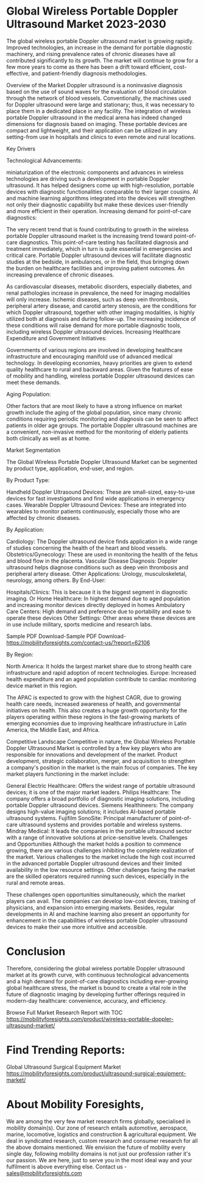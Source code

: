 # Global Wireless Portable Doppler Ultrasound Market 2023-2030
The global wireless portable Doppler ultrasound market is growing rapidly. Improved technologies, an increase in the demand for portable diagnostic machinery, and rising prevalence rates of chronic diseases have all contributed significantly to its growth. The market will continue to grow for a few more years to come as there has been a drift toward efficient, cost-effective, and patient-friendly diagnosis methodologies.

Overview of the Market
Doppler ultrasound is a noninvasive diagnosis based on the use of sound waves for the evaluation of blood circulation through the network of blood vessels. Conventionally, the machines used for Doppler ultrasound were large and stationary; thus, it was necessary to place them in a dedicated place in any facility. The integration of wireless portable Doppler ultrasound in the medical arena has indeed changed dimensions for diagnosis based on imaging. These portable devices are compact and lightweight, and their application can be utilized in any setting-from use in hospitals and clinics to even remote and rural locations.

Key Drivers

Technological Advancements:

miniaturization of the electronic components and advances in wireless technologies are driving such a development in portable Doppler ultrasound. It has helped designers come up with high-resolution, portable devices with diagnostic functionalities comparable to their larger cousins. AI and machine learning algorithms integrated into the devices will strengthen not only their diagnostic capability but make these devices user-friendly and more efficient in their operation.
Increasing demand for point-of-care diagnostics:

The very recent trend that is found contributing to growth in the wireless portable Doppler ultrasound market is the increasing trend toward point-of-care diagnostics. This point-of-care testing has facilitated diagnosis and treatment immediately, which in turn is quite essential in emergencies and critical care. Portable Doppler ultrasound devices will facilitate diagnostic studies at the bedside, in ambulances, or in the field, thus bringing down the burden on healthcare facilities and improving patient outcomes.
An increasing prevalence of chronic diseases.

As cardiovascular diseases, metabolic disorders, especially diabetes, and renal pathologies increase in prevalence, the need for imaging modalities will only increase. Ischemic diseases, such as deep vein thrombosis, peripheral artery disease, and carotid artery stenosis, are the conditions for which Doppler ultrasound, together with other imaging modalities, is highly utilized both at diagnosis and during follow-up. The increasing incidence of these conditions will raise demand for more portable diagnostic tools, including wireless Doppler ultrasound devices.
Increasing Healthcare Expenditure and Government Initiatives:

Governments of various regions are involved in developing healthcare infrastructure and encouraging manifold use of advanced medical technology. In developing economies, heavy priorities are given to extend quality healthcare to rural and backward areas. Given the features of ease of mobility and handling, wireless portable Doppler ultrasound devices can meet these demands.

Aging Population:

Other factors that are most likely to have a strong influence on market growth include the aging of the global population, since many chronic conditions requiring periodic monitoring and diagnosis can be seen to affect patients in older age groups. The portable Doppler ultrasound machines are a convenient, non-invasive method for the monitoring of elderly patients both clinically as well as at home.

Market Segmentation

The Global Wireless Portable Doppler Ultrasound Market can be segmented by product type, application, end-user, and region.

By Product Type:

Handheld Doppler Ultrasound Devices: These are small-sized, easy-to-use devices for fast investigations and find wide applications in emergency cases.
Wearable Doppler Ultrasound Devices: These are integrated into wearables to monitor patients continuously, especially those who are affected by chronic diseases.

By Application:

Cardiology: The Doppler ultrasound device finds application in a wide range of studies concerning the health of the heart and blood vessels.
Obstetrics/Gynecology: These are used in monitoring the health of the fetus and blood flow in the placenta.
Vascular Disease Diagnosis: Doppler ultrasound helps diagnose conditions such as deep vein thrombosis and peripheral artery disease.
Other Applications: Urology, musculoskeletal, neurology, among others.
By End-User:

Hospitals/Clinics: This is because it is the biggest segment in diagnostic imaging.
Or Home Healthcare: In highest demand due to aged population and increasing monitor devices directly deployed in homes Ambulatory Care Centers: High demand and preference due to portability and ease to operate these devices Other Settings: Other areas where these devices are in use include military, sports medicine and research labs.

Sample PDF Download-Sample PDF Download- https://mobilityforesights.com/contact-us/?report=62106



 By Region:

North America: It holds the largest market share due to strong health care infrastructure and rapid adoption of recent technologies. Europe: Increased health expenditure and an aged population contribute to cardiac monitoring device market in this region.

The APAC is expected to grow with the highest CAGR, due to growing health care needs, increased awareness of health, and governmental initiatives on health.
This also creates a huge growth opportunity for the players operating within these regions in the fast-growing markets of emerging economies due to improving healthcare infrastructure in Latin America, the Middle East, and Africa.

Competitive Landscape
Competitive in nature, the Global Wireless Portable Doppler Ultrasound Market is controlled by a few key players who are responsible for innovations and development of the market. Product development, strategic collaboration, merger, and acquisition to strengthen a company's position in the market is the main focus of companies. The key market players functioning in the market include:

General Electric Healthcare: Offers the widest range of portable ultrasound devices; it is one of the major market leaders.
Philips Healthcare: The company offers a broad portfolio of diagnostic imaging solutions, including portable Doppler ultrasound devices. Siemens Healthineers: The company designs high-value imaging solutions; it includes AI-based portable ultrasound systems. Fujifilm SonoSite: Principal manufacturer of point-of-care ultrasound systems and provides portable and wireless systems. Mindray Medical: It leads the companies in the portable ultrasound sector with a range of innovative solutions at price-sensitive levels. Challenges and Opportunities
Although the market holds a position to commence growing, there are various challenges inhibiting the complete realization of the market. Various challenges to the market include the high cost incurred in the advanced portable Doppler ultrasound devices and their limited availability in the low resource settings. Other challenges facing the market are the skilled operators required running such devices, especially in the rural and remote areas.

These challenges open opportunities simultaneously, which the market players can avail. The companies can develop low-cost devices, training of physicians, and expansion into emerging markets. Besides, regular developments in AI and machine learning also present an opportunity for enhancement in the capabilities of wireless portable Doppler ultrasound devices to make their use more intuitive and accessible.

# Conclusion

Therefore, considering the global wireless portable Doppler ultrasound market at its growth curve, with continuous technological advancements and a high demand for point-of-care diagnostics including ever-growing global healthcare stress, the market is bound to create a vital role in the future of diagnostic imaging by developing further offerings required in modern-day healthcare: convenience, accuracy, and efficiency.




Browse Full Market Research Report with TOC
https://mobilityforesights.com/product/wireless-portable-doppler-ultrasound-market/



# Find Trending Reports:
Global Ultrasound Surgical Equipment Market https://mobilityforesights.com/product/ultrasound-surgical-equipment-market/





# About Mobility Foresights,
We are among the very few market research firms globally, specialised in mobility domain(s). Our zone of research entails automotive, aerospace, marine, locomotive, logistics and construction & agricultural equipment. We deal in syndicated research, custom research and consumer research for all the above domains mentioned.
We envision the future of mobility every single day, following mobility domains is not just our profession rather it's our passion. We are here, just to serve you in the most ideal way and your fulfilment is above everything else. Contact us -  sales@mobilityforesights.com 





